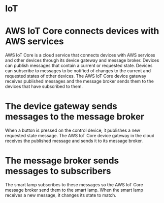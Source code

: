 # IoT

# AWS IoT Core connects devices with AWS services

AWS IoT Core is a cloud service that connects devices with AWS services and other devices through its device gateway and message broker.
Devices can publish messages that contain a current or requested state. Devices can subscribe to messages to be notified of changes to the current and requested states of other devices. The AWS IoT Core device gateway receives published messages and the message broker sends them to the devices that have subscribed to them.


# The device gateway sends messages to the message broker
 
When a button is pressed on the control device, it publishes a new requested state message.
The AWS IoT Core device gateway in the cloud receives the published message and sends it to its message broker.


# The message broker sends messages to subscribers
 
The smart lamp subscribes to these messages so the AWS IoT Core message broker send them to the smart lamp.
When the smart lamp receives a new message, it changes its state to match.
